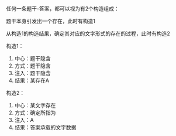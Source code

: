 任何一条题干-答案，都可以视为有2个构造组成：

题干本身引发出一个存在，此时有构造1

从构造1的构造结果，确定其对应的文字形式的存在的过程，此时有构造2

构造1：

1. 中心：题干隐含
2. 方式：题干隐含
3. 注入：题干隐含
4. 结果：某存在A

构造2：

1. 中心：某文字存在
2. 方式：确定所指为
3. 注入：A
4. 结果：答案承载的文字数据